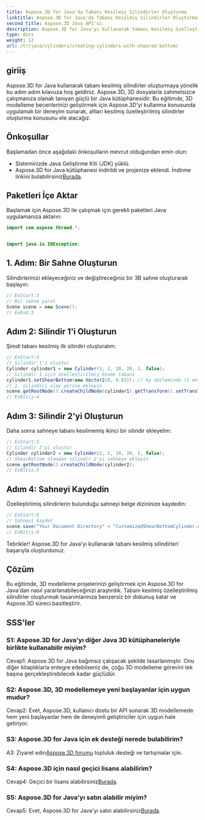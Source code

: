 ```yaml
---
title: Aspose.3D for Java'da Tabanı Kesilmiş Silindirler Oluşturma
linktitle: Aspose.3D for Java'da Tabanı Kesilmiş Silindirler Oluşturma
second_title: Aspose.3D Java API'si
description: Aspose.3D for Java'yı kullanarak tabanı kesilmiş özelleştirilmiş silindirler oluşturmayı öğrenin. Bu adım adım kılavuzla 3D modelleme becerilerinizi geliştirin.
type: docs
weight: 12
url: /tr/java/cylinders/creating-cylinders-with-sheared-bottom/
---
```

## giriiş

Aspose.3D for Java kullanarak tabanı kesilmiş silindirler oluşturmaya yönelik bu adım adım kılavuza hoş geldiniz. Aspose.3D, 3D dosyalarla zahmetsizce çalışmanıza olanak tanıyan güçlü bir Java kütüphanesidir. Bu eğitimde, 3D modelleme becerilerinizi geliştirmek için Aspose.3D'yi kullanma konusunda uygulamalı bir deneyim sunarak, altları kesilmiş özelleştirilmiş silindirler oluşturma konusunu ele alacağız.

## Önkoşullar

Başlamadan önce aşağıdaki önkoşulların mevcut olduğundan emin olun:
- Sisteminizde Java Geliştirme Kiti (JDK) yüklü.
-  Aspose.3D for Java kütüphanesi indirildi ve projenize eklendi. İndirme linkini bulabilirsiniz[Burada](https://releases.aspose.com/3d/java/).

## Paketleri İçe Aktar

Başlamak için Aspose.3D ile çalışmak için gerekli paketleri Java uygulamanıza aktarın:
```java
import com.aspose.threed.*;


import java.io.IOException;
```

## 1. Adım: Bir Sahne Oluşturun

Silindirlerinizi ekleyeceğiniz ve değiştireceğiniz bir 3B sahne oluşturarak başlayın:
```java
// ExStart:3
// Bir sahne yarat
Scene scene = new Scene();
// ExEnd:3
```

## Adım 2: Silindir 1'i Oluşturun

Şimdi tabanı kesilmiş ilk silindiri oluşturalım:
```java
// ExStart:4
// Silindir 1'i oluştur
Cylinder cylinder1 = new Cylinder(2, 2, 10, 20, 1, false);
// Silindir 1 için özelleştirilmiş kesme tabanı
cylinder1.setShearBottom(new Vector2(0, 0.83)); // Xy düzleminde (z ekseni) 47,5 derecelik kayma
// 1. silindiri olay yerine ekleyin
scene.getRootNode().createChildNode(cylinder1).getTransform().setTranslation(10, 0, 0);
// ExBitiş:4
```

## Adım 3: Silindir 2'yi Oluşturun

Daha sonra sahneye tabanı kesilmemiş ikinci bir silindir ekleyelim:
```java
// ExStart:5
// Silindir 2'yi oluştur
Cylinder cylinder2 = new Cylinder(2, 2, 10, 20, 1, false);
// ShearBottom olmadan silindir 2'yi sahneye ekleyin
scene.getRootNode().createChildNode(cylinder2);
// ExBitiş:5
```

## Adım 4: Sahneyi Kaydedin

Özelleştirilmiş silindirlerin bulunduğu sahneyi belge dizininize kaydedin:
```java
// ExStart:6
// Sahneyi kaydet
scene.save("Your Document Directory" + "CustomizedShearBottomCylinder.obj", FileFormat.WAVEFRONTOBJ);
// ExBitiş:6
```

Tebrikler! Aspose.3D for Java'yı kullanarak tabanı kesilmiş silindirleri başarıyla oluşturdunuz.

## Çözüm

Bu eğitimde, 3D modelleme projelerinizi geliştirmek için Aspose.3D for Java'dan nasıl yararlanabileceğinizi araştırdık. Tabanı kesilmiş özelleştirilmiş silindirler oluşturmak tasarımlarınıza benzersiz bir dokunuş katar ve Aspose.3D süreci basitleştirir.

## SSS'ler

### S1: Aspose.3D for Java'yı diğer Java 3D kütüphaneleriyle birlikte kullanabilir miyim?

Cevap1: Aspose.3D for Java bağımsız çalışacak şekilde tasarlanmıştır. Onu diğer kitaplıklarla entegre edebilseniz de, çoğu 3D modelleme görevini tek başına gerçekleştirebilecek kadar güçlüdür.

### S2: Aspose.3D, 3D modellemeye yeni başlayanlar için uygun mudur?

Cevap2: Evet, Aspose.3D, kullanıcı dostu bir API sunarak 3D modellemede hem yeni başlayanlar hem de deneyimli geliştiriciler için uygun hale getiriyor.

### S3: Aspose.3D for Java için ek desteği nerede bulabilirim?

 A3: Ziyaret edin[Aspose.3D forumu](https://forum.aspose.com/c/3d/18) topluluk desteği ve tartışmalar için.

### S4: Aspose.3D için nasıl geçici lisans alabilirim?

 Cevap4: Geçici bir lisans alabilirsiniz[Burada](https://purchase.aspose.com/temporary-license/).

### S5: Aspose.3D for Java'yı satın alabilir miyim?

 Cevap5: Evet, Aspose.3D for Java'yı satın alabilirsiniz[Burada](https://purchase.aspose.com/buy).